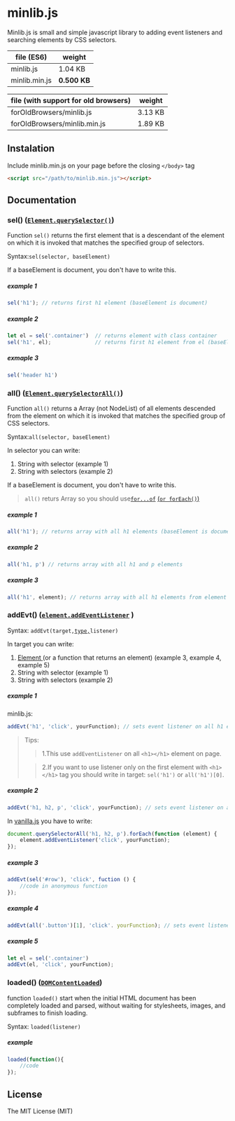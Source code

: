 # minlib.js

Minlib.js is small and simple javascript library to adding event listeners and searching elements by CSS selectors.

file (ES6)    | weight
--------------|-------------
minlib.js     | 1.04 KB
minlib.min.js | **0.500 KB**

file (with support for old browsers)    | weight
----------------------------------------|---------
forOldBrowsers/minlib.js                | 3.13 KB
forOldBrowsers/minlib.min.js            | 1.89 KB

## Instalation

Include minlib.min.js on your page before the closing `</body>` tag
```html
<script src="/path/to/minlib.min.js"></script>
```

## Documentation

### sel() ([`Element.querySelector()`](https://developer.mozilla.org/en-US/docs/Web/API/Element/querySelector "Element.querySelector() - MDN")) 

Function `sel()` returns the first element that is a descendant of the element on which it is invoked that matches the specified group of selectors.

Syntax:`sel(selector, baseElement)` 

If a baseElement is document, you don't have to write this.

##### example 1

```javascript
sel('h1'); // returns first h1 element (baseElement is document)
```

##### example 2
```javascript
let el = sel('.container')  // returns element with class container
sel('h1', el);              // returns first h1 element from el (baseElement is el)
```

##### exmaple 3

```javascript
sel('header h1')
```

### all() ([`Element.querySelectorAll()`](https://developer.mozilla.org/en-US/docs/Web/API/Element/querySelectorAll "Element.querySelectorAll - MDN"))

Function `all()` returns a Array (not NodeList) of all elements descended from the element on which it is invoked that matches the specified group of CSS selectors. 


Syntax:`all(selector, baseElement)`

In selector you can write:

1. String with selector (example 1)
2. String with selectors (example 2)

If a baseElement is document, you don't have to write this.

>`all()` returs Array so you should use[`for...of`](https://developer.mozilla.org/en-US/docs/Web/JavaScript/Reference/Statements/for...of "for...of - MDN") [(`or forEach()`)](https://developer.mozilla.org/en-US/docs/Web/JavaScript/Reference/Global_Objects/Array/forEach "Array.prototype.forEach() - MDN")

##### example 1

```javascript
all('h1'); // returns array with all h1 elements (baseElement is document)
```

##### example 2

```javascript
all('h1, p') // returns array with all h1 and p elements 
```

##### example 3

```javascript
all('h1', element); // returns array with all h1 elements from element (baseElement is element)
```


 ### addEvt() ([`element.addEventListener`](https://developer.mozilla.org/en-US/docs/Web/API/EventTarget/addEventListener "element.addEventListener - MDN") )
 
 Syntax: `addEvt(target,`[`type,`](https://developer.mozilla.org/en-US/docs/Web/Events "Event reference - MDN")`listener)`
 
 In target you can write: 
 1. [Element ](https://developer.mozilla.org/en-US/docs/Web/API/element "Element - MDN") (or a function that returns an element) (example 3, example 4, example 5)
1. String with selector (example 1)
2. String with selectors (example 2)

##### example 1
 
minlib.js:
```javascript
addEvt('h1', 'click', yourFunction); // sets event listener on all h1 element
```
> Tips:
>> 1.This use `addEventListener` on all `<h1></h1>` element on page.
>
>> 2.If you want to use listener only on the first element with `<h1></h1>` tag you should write in target: 
>>  `sel('h1')`  or `all('h1')[0]`.

##### example 2

```javascript
addEvt('h1, h2, p', 'click', yourFunction); // sets event listener on all h1 h2 and p element 
```
In [vanilla.js](http://vanilla-js.com/) you have to write:
```javascript
document.querySelectorAll('h1, h2, p').forEach(function (element) {
    element.addEventListener('click', yourFunction);
});
```

##### example 3
```javascript
addEvt(sel('#row'), 'click', fuction () {
    //code in anonymous function 
});
```

##### example 4

```javascript
addEvt(all('.button')[1], 'click'. yourFunction); // sets event listener on second element with button class
```

##### example 5

```javascript
let el = sel('.container')
addEvt(el, 'click', yourFunction);
```

### loaded() ([`DOMContentLoaded`](https://developer.mozilla.org/en-US/docs/Web/Events/DOMContentLoaded "DOMContentLoaded - MDN"))

 function `loaded()` start when the initial HTML document has been completely loaded and parsed, without waiting for stylesheets, images, and subframes to finish loading. 

Syntax: `loaded(listener)`

##### example

```javascript
loaded(function(){
    //code
});
```

## License

The MIT License (MIT)
